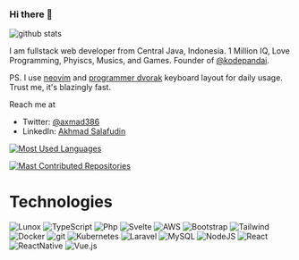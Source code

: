 ### Hi there 👋
<picture decoding="async" loading="lazy">
  <source media="(prefers-color-scheme: light)" srcset="https://pixel-profile.vercel.app/api/github-stats?username=axmad386&screen_effect=false">
    <source media="(prefers-color-scheme: dark)" srcset="https://pixel-profile.vercel.app/api/github-stats?username=axmad386&screen_effect=false">
  <img alt="github stats" src="https://pixel-profile.vercel.app/api/github-stats?username=axmad386&screen_effect=false">
</picture>

I am fullstack web developer from Central Java, Indonesia.
1 Million IQ, Love Programming, Phyiscs, Musics, and Games. Founder of [@kodepandai](https://github.com/kodepandai).

PS. I use [neovim](https://github.com/neovim/neovim) and [programmer dvorak](https://www.kaufmann.no/roland/dvorak/) keyboard layout for daily usage. Trust me, it's blazingly fast.

Reach me at 
- Twitter: [@axmad386](https://twitter.com/axmad386)
- LinkedIn: [Akhmad Salafudin](https://www.linkedin.com/in/akhmad-salafudin-bb02a9234/)

[![Most Used Languages](https://api.githubtrends.io/user/svg/axmad386/langs?theme=ferns&include_private=true&time_range=one_year&loc_metric=changed)](https://githubtrends.io)

[![Mast Contributed Repositories](https://api.githubtrends.io/user/svg/axmad386/repos?time_range=one_year&include_private=true&group=private&loc_metric=changed&theme=ferns)](https://githubtrends.io)


# Technologies
![Lunox](https://img.shields.io/badge/lunox-%2335495e.svg?style=for-the-badge&logo=data%3Aimage%2Fsvg%2Bxml%3Bbase64%2CPHN2ZyB3aWR0aD0iMTAyIiBoZWlnaHQ9IjE0NiIgdmlld0JveD0iMCAwIDEwMiAxNDYiIGZpbGw9Im5vbmUiIHhtbG5zPSJodHRwOi8vd3d3LnczLm9yZy8yMDAwL3N2ZyI%2BPHBhdGggZD0iTTI5IDI4LjVMMCAxMkwyNC41IDBMNTEuNSAxNkwyOSAyOC41WiIgZmlsbD0iI0YyRDNBNCIvPjxwYXRoIGQ9Ik0wIDExMFYxMkwyOSAyOC41VjkyLjVMNTggMTEwVjE0NkwwIDExMFoiIGZpbGw9IiNGQ0JFNjIiLz48cGF0aCBkPSJNNTEuNSA4MFYxNkwyOSAyOC41VjkyLjVMNTEuNSA4MFoiIGZpbGw9IiNGQ0QxNjIiLz48cGF0aCBkPSJNNzEgNjlMMjkgOTIuNUw1OCAxMTBMOTkgODZMNzEgNjlaIiBmaWxsPSIjQzRDNEM0Ii8%2BPHBhdGggZD0iTTEwMS41IDg0TDU4IDExMFYxNDUuNUwxMDEuNSAxMTRWODRaIiBmaWxsPSIjMjkyOTI5Ii8%2BPHBhdGggZD0iTTgwIDk3TDUxLjUgODBWMTZMODAgMzIuNVY5N1oiIGZpbGw9ImJsYWNrIi8%2BPHBhdGggZD0iTTEwMS41IDg0TDgwIDk3VjMyLjVMMTAxLjUgMTkuNVY4NFoiIGZpbGw9IiMyOTI5MjkiLz48cGF0aCBkPSJNNzIuNSA1TDEwMS41IDE5LjVMODAgMzIuNUw1MS41IDE2TDcyLjUgNVoiIGZpbGw9IiNDNEM0QzQiLz48L3N2Zz4%3D)
![TypeScript](https://img.shields.io/badge/typescript-%234287f5.svg?style=for-the-badge&logo=typescript&logoColor=white)
![Php](https://img.shields.io/badge/php-%233e5487.svg?style=for-the-badge&logo=php)
![Svelte](https://img.shields.io/badge/svelte-%2320232a.svg?style=for-the-badge&logo=svelte&logoColor=red)
![AWS](https://img.shields.io/badge/AWS-%23FF9900.svg?style=for-the-badge&logo=amazon-aws&logoColor=white)
![Bootstrap](https://img.shields.io/badge/bootstrap-%23563D7C.svg?style=for-the-badge&logo=bootstrap&logoColor=white)
![Tailwind](https://img.shields.io/badge/tailwindcss-%2320232a.svg?style=for-the-badge&logo=tailwindcss&logoColor=blue)
![Docker](https://img.shields.io/badge/docker-%230db7ed.svg?style=for-the-badge&logo=docker&logoColor=white)
![git](https://img.shields.io/badge/Git-F05032?style=for-the-badge&logo=git&logoColor=white)
![Kubernetes](https://img.shields.io/badge/kubernetes-%23326ce5.svg?style=for-the-badge&logo=kubernetes&logoColor=white)
![Laravel](https://img.shields.io/badge/laravel-%23FF2D20.svg?style=for-the-badge&logo=laravel&logoColor=white)
![MySQL](https://img.shields.io/badge/mysql-%2300f.svg?style=for-the-badge&logo=mysql&logoColor=white)
![NodeJS](https://img.shields.io/badge/node.js-6DA55F?style=for-the-badge&logo=node.js&logoColor=white)
![React](https://img.shields.io/badge/react-%2320232a.svg?style=for-the-badge&logo=react&logoColor=%2361DAFB)
![ReactNative](https://img.shields.io/badge/reactnative-%2320232a.svg?style=for-the-badge&logo=react&logoColor=%2361DAFB)
![Vue.js](https://img.shields.io/badge/vuejs-%2335495e.svg?style=for-the-badge&logo=vuedotjs&logoColor=%234FC08D)
